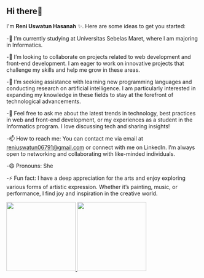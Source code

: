 ## Hi there👋
I'm **Reni Uswatun Hasanah** ✨. 
Here are some ideas to get you started:

-🌱 I’m currently studying at Universitas Sebelas Maret, where I am majoring in Informatics. 

-👯 I’m looking to collaborate on projects related to web development and front-end development. I am eager to work on innovative projects that challenge my skills and help me grow in these areas.

-🤔 I’m seeking assistance with learning new programming languages and conducting research on artificial intelligence. I am particularly interested in expanding my knowledge in these fields to stay at the forefront of technological advancements.

-💬 Feel free to ask me about the latest trends in technology, best practices in web and front-end development, or my experiences as a student in the Informatics program. I love discussing tech and sharing insights!

-📫 How to reach me: You can contact me via email at reniuswatun06791@gmail.com or connect with me on LinkedIn. I’m always open to networking and collaborating with like-minded individuals.

-😄 Pronouns: She

-⚡ Fun fact: I have a deep appreciation for the arts and enjoy exploring various forms of artistic expression. Whether it’s painting, music, or performance, I find joy and inspiration in the creative world.

<p align="left">
<a href="https://github.com/ReniUswatun">
  <img height="180em" src="https://github-readme-stats-eight-theta.vercel.app/api?username=ReniUswatun&show_icons=true&theme=algolia&include_all_commits=true&count_private=true"/>
  <img height="180em" src="https://github-readme-stats-eight-theta.vercel.app/api/top-langs/?username=ReniUswatun&layout=compact&theme=algolia"/>
</a>
</p>
